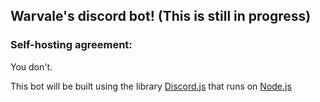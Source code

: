 ## Warvale's discord bot! (This is still in progress)

### Self-hosting agreement:
You don't.

This bot will be built using the library [Discord.js](https://discord.js.org/#/) that runs on [Node.js](https://nodejs.org/en/)
